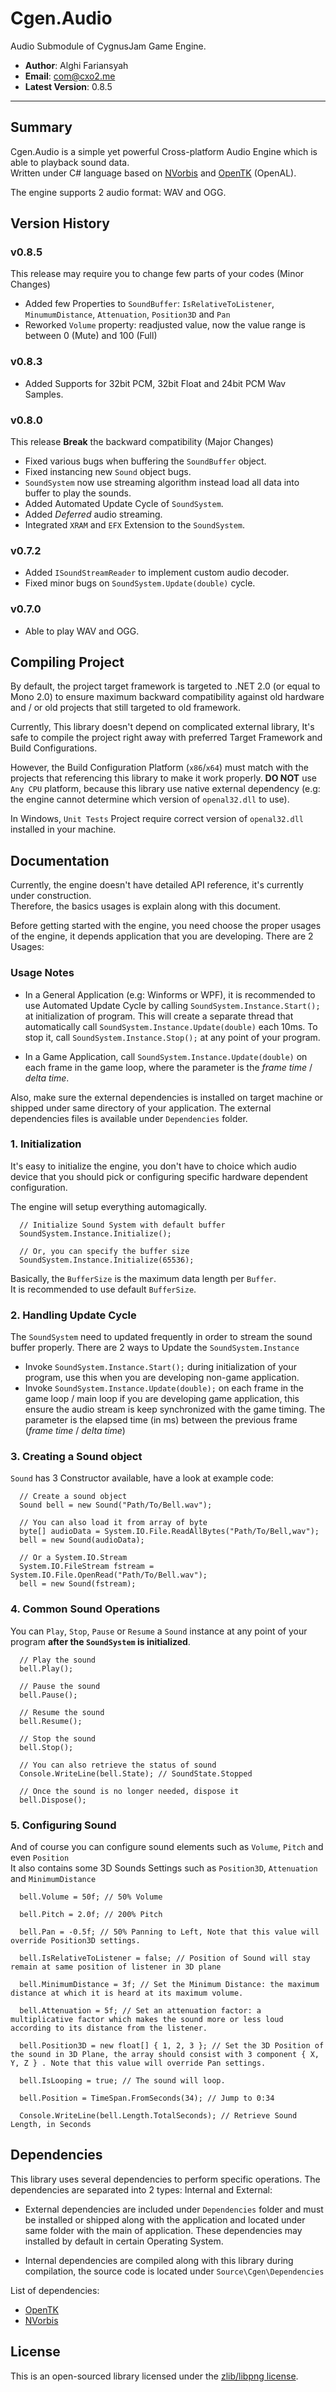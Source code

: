 # Cgen.Audio #
Audio Submodule of CygnusJam Game Engine.

- **Author**: Alghi Fariansyah
- **Email**: com@cxo2.me
- **Latest Version**: 0.8.5

--------------------------------------------------------------------------------------------------

## Summary ##

Cgen.Audio is a simple yet powerful Cross-platform Audio Engine which is able to playback sound data.  
Written under C# language based on [NVorbis](https://github.com/SirusDoma/nvorbis) and [OpenTK](https://github.com/opentk/opentk) (OpenAL).

The engine supports 2 audio format: WAV and OGG.

## Version History ##

### v0.8.5
This release may require you to change few parts of your codes (Minor Changes)
- Added few Properties to `SoundBuffer`: `IsRelativeToListener`, `MinumumDistance`, `Attenuation`, `Position3D` and `Pan`
- Reworked `Volume` property: readjusted value, now the value range is between 0 (Mute) and 100 (Full)

### v0.8.3
- Added Supports for 32bit PCM, 32bit Float and 24bit PCM Wav Samples.

### v0.8.0 
This release <b>Break</b> the backward compatibility (Major Changes)
- Fixed various bugs when buffering the `SoundBuffer` object.
- Fixed instancing new `Sound` object bugs.
- `SoundSystem` now use streaming algorithm instead load all data into buffer to play the sounds.
- Added Automated Update Cycle of `SoundSystem`.
- Added <i>Deferred</i> audio streaming.
- Integrated `XRAM` and `EFX` Extension to the `SoundSystem`.

### v0.7.2
- Added `ISoundStreamReader` to implement custom audio decoder.
- Fixed minor bugs on `SoundSystem.Update(double)` cycle.

### v0.7.0
- Able to play WAV and OGG.

## Compiling Project ##

By default, the project target framework is targeted to .NET 2.0 (or equal to Mono 2.0) to ensure maximum backward compatibility against old hardware and / or old projects that still targeted to old framework.

Currently, This library doesn't depend on complicated external library, It's safe to compile the project right away with preferred Target Framework and Build Configurations.

However, the Build Configuration Platform (`x86`/`x64`) must match with the projects that referencing this library to make it work properly. <b>DO NOT</b> use `Any CPU` platform, because this library use native external dependency (e.g: the engine cannot determine which version of `openal32.dll` to use).

In Windows, `Unit Tests` Project require correct version of `openal32.dll` installed in your machine.

## Documentation ##

Currently, the engine doesn't have detailed API reference, it's currently under construction.  
Therefore, the basics usages is explain along with this document.

Before getting started with the engine, you need choose the proper usages of the engine, it depends application that you are developing.
There are 2 Usages:

### Usage Notes ###

- In a General Application (e.g: Winforms or WPF), it is recommended to use Automated Update Cycle by calling `SoundSystem.Instance.Start();` at initialization of program. This will create a separate thread that automatically call `SoundSystem.Instance.Update(double)` each 10ms. To stop it, call `SoundSystem.Instance.Stop();` at any point of your program.  

- In a Game Application, call `SoundSystem.Instance.Update(double)` on each frame in the game loop, where the parameter is the <i>frame time</i> / <i>delta time</i>.

Also, make sure the external dependencies is installed on target machine or shipped under same directory of your application. The external dependencies files is available under `Dependencies` folder. 

### 1. Initialization

It's easy to initialize the engine, you don't have to choice which audio device that you should pick or configuring specific hardware dependent configuration.  

The engine will setup everything automagically.
```
  // Initialize Sound System with default buffer
  SoundSystem.Instance.Initialize();
  
  // Or, you can specify the buffer size
  SoundSystem.Instance.Initialize(65536);
```

Basically, the `BufferSize` is the maximum data length per `Buffer`.  
It is recommended to use default `BufferSize`.

### 2. Handling Update Cycle

The `SoundSystem` need to updated frequently in order to stream the sound buffer properly.
There are 2 ways to Update the `SoundSystem.Instance`

- Invoke `SoundSystem.Instance.Start();` during initialization of your program, use this when you are developing non-game application.
- Invoke `SoundSystem.Instance.Update(double);` on each frame in the game loop / main loop if you are developing game application, this ensure the audio stream is keep synchronized with the game timing. The parameter is the elapsed time (in ms) between the previous frame (<i>frame time</i> / <i>delta time</i>)

### 3. Creating a Sound object

`Sound` has 3 Constructor available, have a look at example code:
```
  // Create a sound object
  Sound bell = new Sound("Path/To/Bell.wav");
  
  // You can also load it from array of byte
  byte[] audioData = System.IO.File.ReadAllBytes("Path/To/Bell,wav");
  bell = new Sound(audioData);
  
  // Or a System.IO.Stream
  System.IO.FileStream fstream = System.IO.File.OpenRead("Path/To/Bell.wav");
  bell = new Sound(fstream);
```

### 4. Common Sound Operations

You can `Play`, `Stop`, `Pause` or `Resume` a `Sound` instance at any point of your program <b>after the `SoundSystem` is initialized</b>.

```
  // Play the sound
  bell.Play();
  
  // Pause the sound
  bell.Pause();
  
  // Resume the sound
  bell.Resume();
  
  // Stop the sound
  bell.Stop();
  
  // You can also retrieve the status of sound
  Console.WriteLine(bell.State); // SoundState.Stopped 
  
  // Once the sound is no longer needed, dispose it
  bell.Dispose();
```

### 5. Configuring Sound

And of course you can configure sound elements such as `Volume`, `Pitch` and even `Position`  
It also contains some 3D Sounds Settings such as `Position3D`, `Attenuation` and `MinimumDistance`

```
  bell.Volume = 50f; // 50% Volume
  
  bell.Pitch = 2.0f; // 200% Pitch
  
  bell.Pan = -0.5f; // 50% Panning to Left, Note that this value will override Position3D settings.
  
  bell.IsRelativeToListener = false; // Position of Sound will stay remain at same position of listener in 3D plane
  
  bell.MinimumDistance = 3f; // Set the Minimum Distance: the maximum distance at which it is heard at its maximum volume.
  
  bell.Attenuation = 5f; // Set an attenuation factor: a multiplicative factor which makes the sound more or less loud according to its distance from the listener.
  
  bell.Position3D = new float[] { 1, 2, 3 }; // Set the 3D Position of the sound in 3D Plane, the array should consist with 3 component { X, Y, Z } . Note that this value will override Pan settings.
  
  bell.IsLooping = true; // The sound will loop.
  
  bell.Position = TimeSpan.FromSeconds(34); // Jump to 0:34
  
  Console.WriteLine(bell.Length.TotalSeconds); // Retrieve Sound Length, in Seconds
```

## Dependencies ##

This library uses several dependencies to perform specific operations.
The dependencies are separated into 2 types: Internal and External:

- External dependencies are included under `Dependencies` folder and must be installed or shipped along with the application and located under same folder with the main of application. These dependencies may installed by default in certain Operating System.

- Internal dependencies are compiled along with this library during compilation, the source code is located under `Source\Cgen\Dependencies`

List of dependencies:
- [OpenTK](https://github.com/opentk/opentk)
- [NVorbis](https://github.com/SirusDoma/nvorbis)

## License ##

This is an open-sourced library licensed under the [zlib/libpng license](http://github.com/SirusDoma/Cgen.Audio/blob/master/LICENSE.txt).
